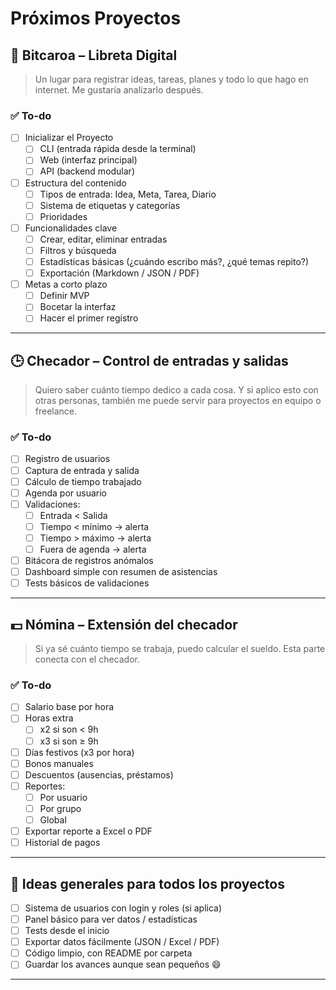 # Próximos Proyectos

## 📘 Bitcaroa – Libreta Digital

> Un lugar para registrar ideas, tareas, planes y todo lo que hago en internet. Me gustaría analizarlo después.

### ✅ To-do

- [ ] Inicializar el Proyecto
  - [ ] CLI (entrada rápida desde la terminal)
  - [ ] Web (interfaz principal)
  - [ ] API (backend modular)
- [ ] Estructura del contenido
  - [ ] Tipos de entrada: Idea, Meta, Tarea, Diario
  - [ ] Sistema de etiquetas y categorías
  - [ ] Prioridades
- [ ] Funcionalidades clave
  - [ ] Crear, editar, eliminar entradas
  - [ ] Filtros y búsqueda
  - [ ] Estadísticas básicas (¿cuándo escribo más?, ¿qué temas repito?)
  - [ ] Exportación (Markdown / JSON / PDF)
- [ ] Metas a corto plazo
  - [ ] Definir MVP
  - [ ] Bocetar la interfaz
  - [ ] Hacer el primer registro

---

## 🕒 Checador – Control de entradas y salidas

> Quiero saber cuánto tiempo dedico a cada cosa. Y si aplico esto con otras personas, también me puede servir para proyectos en equipo o freelance.

### ✅ To-do

- [ ] Registro de usuarios
- [ ] Captura de entrada y salida
- [ ] Cálculo de tiempo trabajado
- [ ] Agenda por usuario
- [ ] Validaciones:
  - [ ] Entrada < Salida
  - [ ] Tiempo < mínimo → alerta
  - [ ] Tiempo > máximo → alerta
  - [ ] Fuera de agenda → alerta
- [ ] Bitácora de registros anómalos
- [ ] Dashboard simple con resumen de asistencias
- [ ] Tests básicos de validaciones

---

## 💵 Nómina – Extensión del checador

> Si ya sé cuánto tiempo se trabaja, puedo calcular el sueldo. Esta parte conecta con el checador.

### ✅ To-do

- [ ] Salario base por hora
- [ ] Horas extra
  - [ ] x2 si son < 9h
  - [ ] x3 si son ≥ 9h
- [ ] Días festivos (x3 por hora)
- [ ] Bonos manuales
- [ ] Descuentos (ausencias, préstamos)
- [ ] Reportes:
  - [ ] Por usuario
  - [ ] Por grupo
  - [ ] Global
- [ ] Exportar reporte a Excel o PDF
- [ ] Historial de pagos

---

## 🧠 Ideas generales para todos los proyectos

- [ ] Sistema de usuarios con login y roles (si aplica)
- [ ] Panel básico para ver datos / estadísticas
- [ ] Tests desde el inicio
- [ ] Exportar datos fácilmente (JSON / Excel / PDF)
- [ ] Código limpio, con README por carpeta
- [ ] Guardar los avances aunque sean pequeños 😄

---
